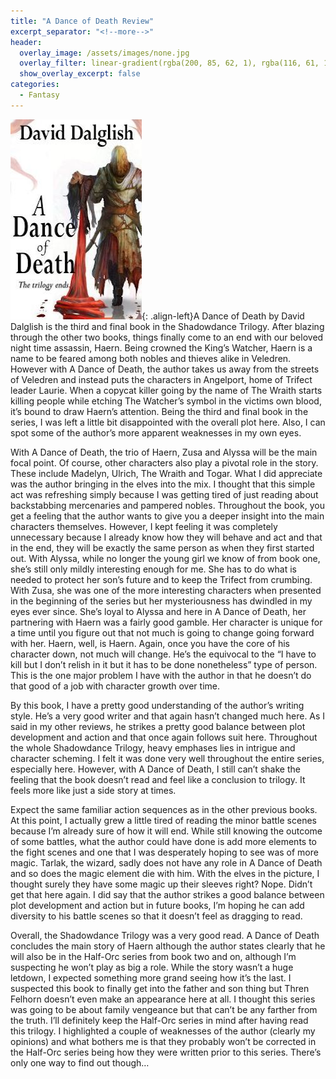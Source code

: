 ```yaml
---
title: "A Dance of Death Review"
excerpt_separator: "<!--more-->"
header:
  overlay_image: /assets/images/none.jpg
  overlay_filter: linear-gradient(rgba(200, 85, 62, 1), rgba(116, 61, 11, 1))
  show_overlay_excerpt: false
categories:
  - Fantasy
---
```

![dance-of-death-cover](/assets/images/dance-of-death.jpg){: .align-left}A Dance of Death by David Dalglish is the third and final book in the Shadowdance Trilogy. After blazing through the other two books, things finally come to an end with our beloved night time assassin, Haern. Being crowned the King’s Watcher, Haern is a name to be feared among both nobles and thieves alike in Veledren. However with A Dance of Death, the author takes us away from the streets of Veledren and instead puts the characters in Angelport, home of Trifect leader Laurie. When a copycat killer going by the name of The Wraith starts killing people while etching The Watcher’s symbol in the victims own blood, it’s bound to draw Haern’s attention. Being the third and final book in the series, I was left a little bit disappointed with the overall plot here. Also, I can spot some of the author’s more apparent weaknesses in my own eyes.

With A Dance of Death, the trio of Haern, Zusa and Alyssa will be the main focal point. Of course, other characters also play a pivotal role in the story. These include Madelyn, Ulrich, The Wraith and Togar. What I did appreciate was the author bringing in the elves into the mix. I thought that this simple act was refreshing simply because I was getting tired of just reading about backstabbing mercenaries and pampered nobles. Throughout the book, you get a feeling that the author wants to give you a deeper insight into the main characters themselves. However, I kept feeling it was completely unnecessary because I already know how they will behave and act and that in the end, they will be exactly the same person as when they first started out. With Alyssa, while no longer the young girl we know of from book one, she’s still only mildly interesting enough for me. She has to do what is needed to protect her son’s future and to keep the Trifect from crumbing. With Zusa, she was one of the more interesting characters when presented in the beginning of the series but her mysteriousness has dwindled in my eyes ever since. She’s loyal to Alyssa and here in A Dance of Death, her partnering with Haern was a fairly good gamble. Her character is unique for a time until you figure out that not much is going to change going forward with her. Haern, well, is Haern. Again, once you have the core of his character down, not much will change. He’s the equivocal to the “I have to kill but I don’t relish in it but it has to be done nonetheless” type of person. This is the one major problem I have with the author in that he doesn’t do that good of a job with character growth over time.

By this book, I have a pretty good understanding of the author’s writing style. He’s a very good writer and that again hasn’t changed much here. As I said in my other reviews, he strikes a pretty good balance between plot development and action and that once again follows suit here. Throughout the whole Shadowdance Trilogy, heavy emphases lies in intrigue and character scheming. I felt it was done very well throughout the entire series, especially here. However, with A Dance of Death, I still can’t shake the feeling that the book doesn’t read and feel like a conclusion to trilogy. It feels more like just a side story at times.

Expect the same familiar action sequences as in the other previous books. At this point, I actually grew a little tired of reading the minor battle scenes because I’m already sure of how it will end. While still knowing the outcome of some battles, what the author could have done is add more elements to the fight scenes and one that I was desperately hoping to see was of more magic. Tarlak, the wizard, sadly does not have any role in A Dance of Death and so does the magic element die with him. With the elves in the picture, I thought surely they have some magic up their sleeves right? Nope. Didn’t get that here again. I did say that the author strikes a good balance between plot development and action but in future books, I’m hoping he can add diversity to his battle scenes so that it doesn’t feel as dragging to read.

Overall, the Shadowdance Trilogy was a very good read. A Dance of Death concludes the main story of Haern although the author states clearly that he will also be in the Half-Orc series from book two and on, although I’m suspecting he won’t play as big a role. While the story wasn’t a huge letdown, I expected something more grand seeing how it’s the last. I suspected this book to finally get into the father and son thing but Thren Felhorn doesn’t even make an appearance here at all. I thought this series was going to be about family vengeance but that can’t be any farther from the truth. I’ll definitely keep the Half-Orc series in mind after having read this trilogy. I highlighted a couple of weaknesses of the author (clearly my opinions) and what bothers me is that they probably won’t be corrected in the Half-Orc series being how they were written prior to this series. There’s only one way to find out though…